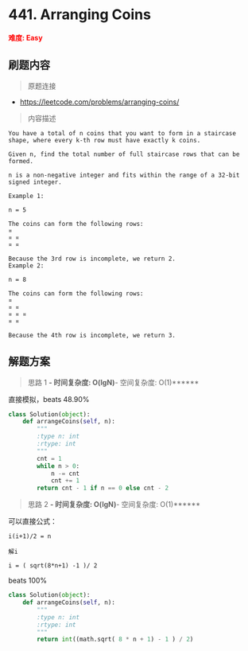 # 441. Arranging Coins

**<font color=red>难度: Easy</font>**

## 刷题内容

> 原题连接

* https://leetcode.com/problems/arranging-coins/

> 内容描述

```
You have a total of n coins that you want to form in a staircase shape, where every k-th row must have exactly k coins.

Given n, find the total number of full staircase rows that can be formed.

n is a non-negative integer and fits within the range of a 32-bit signed integer.

Example 1:

n = 5

The coins can form the following rows:
¤
¤ ¤
¤ ¤

Because the 3rd row is incomplete, we return 2.
Example 2:

n = 8

The coins can form the following rows:
¤
¤ ¤
¤ ¤ ¤
¤ ¤

Because the 4th row is incomplete, we return 3.
```

## 解题方案

> 思路 1
******- 时间复杂度: O(lgN)******- 空间复杂度: O(1)******

直接模拟，beats 48.90%

```python
class Solution(object):
    def arrangeCoins(self, n):
        """
        :type n: int
        :rtype: int
        """
        cnt = 1
        while n > 0:
            n -= cnt
            cnt += 1
        return cnt - 1 if n == 0 else cnt - 2
```


> 思路 2
******- 时间复杂度: O(lgN)******- 空间复杂度: O(1)******

可以直接公式：

```
i(i+1)/2 = n

解i

i = ( sqrt(8*n+1) -1 )/ 2 
```

beats 100%

```python
class Solution(object):
    def arrangeCoins(self, n):
        """
        :type n: int
        :rtype: int
        """
        return int((math.sqrt( 8 * n + 1) - 1 ) / 2)
```
